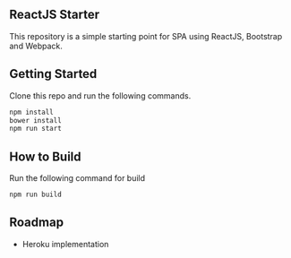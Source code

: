 ## ReactJS Starter
This repository is a simple starting point for SPA using ReactJS, Bootstrap and Webpack.

## Getting Started
Clone this repo and run the following commands.
```BASH
npm install
bower install
npm run start
```

## How to Build
Run the following command for build
```BASH
npm run build
```

## Roadmap
- Heroku implementation